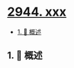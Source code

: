 # [2944. xxx](https://github.com/Tdahuyou/TNotes.leetcode/tree/main/notes/2944.%20xxx)

<!-- region:toc -->

- [1. 📝 概述](#1--概述)

<!-- endregion:toc -->

## 1. 📝 概述
